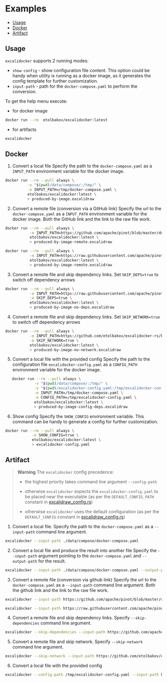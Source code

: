 Examples
=================
<!--ts-->
   * [Usage](#usage)
   * [Docker](#docker)
   * [Artifact](#artifact)
<!--te-->

## Usage 
`excalidocker` supports 2 running modes:
   - `show-config` - show configuration file content. This option could be handy when utility is running as a docker image, 
   as it generates the config template for further customization.
   - `input-path` - path for the `docker-compose.yaml` to perform the conversion.

To get the help menu execute:
 
 - for docker image
```sh
docker run --rm  etolbakov/excalidocker:latest
```
 - for artifacts
```sh
excalidocker
```

## Docker
1. Convert a local file
Specify the path to the `docker-compose.yaml` as a `INPUT_PATH` environment variable for the docker image.

 ```sh
docker run --rm --pull always \
           -v "$(pwd)/data/compose/:/tmp/" \
           -e INPUT_PATH=/tmp/docker-compose.yaml \
           etolbakov/excalidocker:latest \
           > produced-by-image.excalidraw
```

2. Convert a remote file (conversion via a GitHub link)
Specify the url to the `docker-compose.yaml` as a `INPUT_PATH` environment variable for the docker image.
Both the GitHub link and the link to the raw file work.

```sh
docker run --rm --pull always \
           -e INPUT_PATH=https://github.com/apache/pinot/blob/master/docker/images/pinot/docker-compose.yml \
           etolbakov/excalidocker:latest \
           > produced-by-image-remote.excalidraw
```

```sh
docker run --rm --pull always \
           -e INPUT_PATH=https://raw.githubusercontent.com/apache/pinot/master/docker/images/pinot/docker-compose.yml \
           etolbakov/excalidocker:latest \
           > produced-by-image-remote.excalidraw
```

3. Convert a remote file and skip dependency links.
Set `SKIP_DEPS=true` to switch off dependency arrows

```sh
docker run --rm --pull always \
           -e INPUT_PATH=https://raw.githubusercontent.com/apache/pinot/master/docker/images/pinot/docker-compose.yml \
           -e SKIP_DEPS=true \
           etolbakov/excalidocker:latest \
           > produced-by-image-no-deps.excalidraw
```

4. Convert a remote file and skip dependency links.
Set `SKIP_NETWORK=true` to switch off dependency arrows

```sh
docker run --rm --pull always \
           -e INPUT_PATH=https://github.com/etolbakov/excalidocker-rs/blob/main/data/compose/docker-compose-networks.yaml \
           -e SKIP_NETWORK=true \
           etolbakov/excalidocker:latest \
           > produced-by-image-no-network.excalidraw
```

5. Convert a local file with the provided config
Specify the path to the  configuration file `excalidocker-config.yaml` as a `CONFIG_PATH` environment variable for the docker image.
```sh
   docker run --rm --pull always \
             -v "$(pwd)/data/compose/:/tmp/" \
             -v "$(pwd)/excalidocker-config.yaml:/tmp/excalidocker-config.yaml" \
             -e INPUT_PATH=/tmp/docker-compose.yaml \
             -e CONFIG_PATH=/tmp/excalidocker-config.yaml \
             etolbakov/excalidocker:latest \
             > produced-by-image-config-deps.excalidraw
```

6. Show config
Specify the `SHOW_CONFIG` environment variable. This command can be handy to generate a config for further customization.
```sh
docker run --rm --pull always \
            -e SHOW_CONFIG=true \
            etolbakov/excalidocker:latest \
            > excalidocker-config.yaml
```

## Artifact
> **Warning**
>  The `excalidocker` config precedence:
> 
>   - the highest priority takes command line argument `--config-path`
> 
>   - otherwise `excalidocker` expects the `excalidocker-config.yaml` to be placed near the executable (as per the `DEFAULT_CONFIG_PATH` constant in [excalidraw_config.rs](./provide_link))
> 
>   - otherwise `excalidocker` uses the default configuration (as per the `DEFAULT_CONFIG` constant in [excalidraw_config.rs](./provide_link))

1. Convert a local file.
Specify the path to the `docker-compose.yaml` as a `--input-path` command line argument.

```sh
excalidocker --input-path ./data/compose/docker-compose.yaml
```

2. Convert a local file and produce the result into another file
Specify the `--input-path` argument pointing to the `docker-compose.yaml` and `--output-path` for the result.

```sh
excalidocker --input-path ./data/compose/docker-compose.yaml --output-path /tmp/result.excalidraw
```

3. Convert a remote file (conversion via github link)
Specify the url to the `docker-compose.yaml` as a `--input-path` command line argument.
Both the github link and the link to the raw file work.

```sh
excalidocker --input-path https://github.com/apache/pinot/blob/master/docker/images/pinot/docker-compose.yml
```
```sh
excalidocker --input-path https://raw.githubusercontent.com/apache/pinot/master/docker/images/pinot/docker-compose.yml
```

4. Convert a remote file and skip dependency links.
Specify `--skip-dependencies` command line argument.

```sh
excalidocker --skip-dependencies --input-path https://github.com/apache/pinot/blob/master/docker/images/pinot/docker-compose.yml
```

5. Convert a remote file and skip network.
Specify `--skip-network` command line argument.

```sh
excalidocker --skip-network --input-path https://github.com/etolbakov/excalidocker-rs/blob/main/data/compose/docker-compose-networks.yaml
```

6. Convert a local file with the provided config

```sh
excalidocker --config-path /tmp/excalidocker-config.yaml --input-path https://github.com/apache/pinot/blob/master/docker/images/pinot/docker-compose.yml
```
